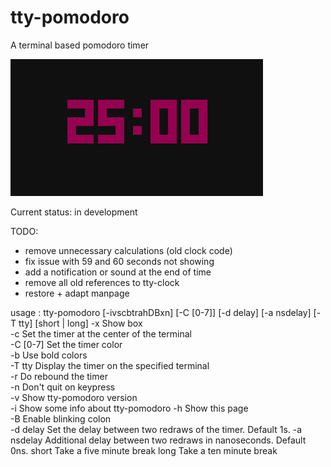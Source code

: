 tty-pomodoro
============

A terminal based pomodoro timer

![screenshot](media/screenshot_cropped.png)

Current status: in development

TODO:

* remove unnecessary calculations (old clock code)
* fix issue with 59 and 60 seconds not showing
* add a notification or sound at the end of time
* remove all old references to tty-clock
* restore + adapt manpage

usage : tty-pomodoro [-ivscbtrahDBxn] [-C [0-7]] [-d delay] [-a nsdelay] [-T tty] [short | long]
    -x            Show box                                       
    -c            Set the timer at the center of the terminal    
    -C [0-7]      Set the timer color                            
    -b            Use bold colors                                
    -T tty        Display the timer on the specified terminal    
    -r            Do rebound the timer                           
    -n            Don't quit on keypress                         
    -v            Show tty-pomodoro version                         
    -i            Show some info about tty-pomodoro
    -h            Show this page                                 
    -B            Enable blinking colon                          
    -d delay      Set the delay between two redraws of the timer. Default 1s. 
    -a nsdelay    Additional delay between two redraws in nanoseconds. Default 0ns.
    short         Take a five minute break
    long          Take a ten minute break
